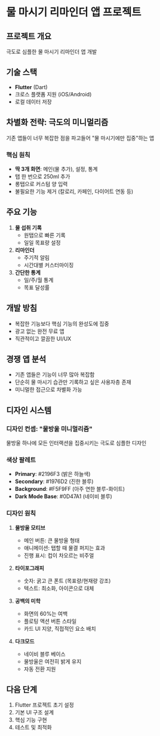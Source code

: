 # 물 마시기 리마인더 앱 프로젝트

## 프로젝트 개요

극도로 심플한 물 마시기 리마인더 앱 개발

## 기술 스택

- **Flutter** (Dart)
- 크로스 플랫폼 지원 (iOS/Android)
- 로컬 데이터 저장

## 차별화 전략: 극도의 미니멀리즘

기존 앱들이 너무 복잡한 점을 파고들어 "물 마시기에만 집중"하는 앱

### 핵심 원칙

- **딱 3개 화면**: 메인(물 추가), 설정, 통계
- 탭 한 번으로 250ml 추가
- 롱탭으로 커스텀 양 입력
- 불필요한 기능 제거 (칼로리, 카페인, 다이어트 연동 등)

## 주요 기능

1. **물 섭취 기록**
   - 원탭으로 빠른 기록
   - 일일 목표량 설정
2. **리마인더**
   - 주기적 알림
   - 시간대별 커스터마이징
3. **간단한 통계**
   - 일/주/월 통계
   - 목표 달성률

## 개발 방침

- 복잡한 기능보다 핵심 기능의 완성도에 집중
- 광고 없는 완전 무료 앱
- 직관적이고 깔끔한 UI/UX

## 경쟁 앱 분석

- 기존 앱들은 기능이 너무 많아 복잡함
- 단순히 물 마시기 습관만 기록하고 싶은 사용자층 존재
- 미니멀한 접근으로 차별화 가능

## 디자인 시스템

### 디자인 컨셉: "물방울 미니멀리즘"

물방울 하나에 모든 인터랙션을 집중시키는 극도로 심플한 디자인

### 색상 팔레트

- **Primary**: #2196F3 (밝은 하늘색)
- **Secondary**: #1976D2 (진한 블루)
- **Background**: #F5F9FF (아주 연한 블루-화이트)
- **Dark Mode Base**: #0D47A1 (네이비 블루)

### 디자인 원칙

1. **물방울 모티브**

   - 메인 버튼: 큰 물방울 형태
   - 애니메이션: 탭할 때 물결 퍼지는 효과
   - 진행 표시: 컵이 차오르는 비주얼

2. **타이포그래피**

   - 숫자: 굵고 큰 폰트 (목표량/현재량 강조)
   - 텍스트: 최소화, 아이콘으로 대체

3. **공백의 미학**

   - 화면의 60%는 여백
   - 플로팅 액션 버튼 스타일
   - 카드 UI 지양, 직접적인 요소 배치

4. **다크모드**
   - 네이비 블루 베이스
   - 물방울은 여전히 밝게 유지
   - 자동 전환 지원

## 다음 단계

1. Flutter 프로젝트 초기 설정
2. 기본 UI 구조 설계
3. 핵심 기능 구현
4. 테스트 및 최적화
